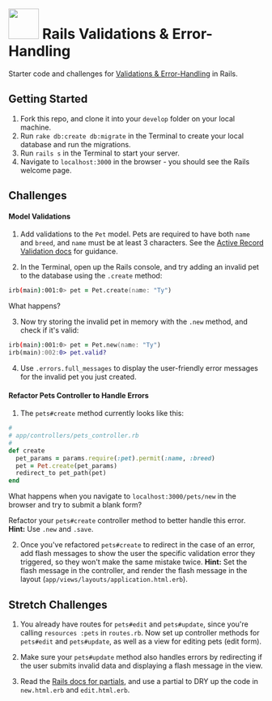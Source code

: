 # <img src="https://cloud.githubusercontent.com/assets/7833470/10899314/63829980-8188-11e5-8cdd-4ded5bcb6e36.png" height="60"> Rails Validations &amp; Error-Handling

Starter code and challenges for <a href="https://github.com/sf-wdi-24/modules/tree/master/week-07-rails-continued/day-02/module-02">Validations & Error-Handling</a> in Rails.

## Getting Started

1. Fork this repo, and clone it into your `develop` folder on your local machine.
2. Run `rake db:create db:migrate` in the Terminal to create your local database and run the migrations.
3. Run `rails s` in the Terminal to start your server.
4. Navigate to `localhost:3000` in the browser - you should see the Rails welcome page.

## Challenges

#### Model Validations

1. Add validations to the `Pet` model. Pets are required to have both `name` and `breed`, and `name` must be at least 3 characters. See the <a href="http://guides.rubyonrails.org/active_record_validations.html" target="_blank">Active Record Validation docs</a> for guidance.

2. In the Terminal, open up the Rails console, and try adding an invalid pet to the database using the `.create` method:

  ```zsh
  irb(main):001:0> pet = Pet.create(name: "Ty")
  ```

  What happens?

3. Now try storing the invalid pet in memory with the `.new` method, and check if it's valid:

  ```zsh
  irb(main):001:0> pet = Pet.new(name: "Ty")
  irb(main):002:0> pet.valid?
  ```

4. Use `.errors.full_messages` to display the user-friendly error messages for the invalid pet you just created.

#### Refactor Pets Controller to Handle Errors

1. The `pets#create` method currently looks like this:

  ```ruby
  #
  # app/controllers/pets_controller.rb
  #
  def create
    pet_params = params.require(:pet).permit(:name, :breed)
    pet = Pet.create(pet_params)
    redirect_to pet_path(pet)
  end
  ```

  What happens when you navigate to `localhost:3000/pets/new` in the browser and try to submit a blank form?

  Refactor your `pets#create` controller method to better handle this error. **Hint:** Use `.new` and `.save`.

2. Once you've refactored `pets#create` to redirect in the case of an error, add flash messages to show the user the specific validation error they triggered, so they won't make the same mistake twice. **Hint:** Set the flash message in the controller, and render the flash message in the layout (`app/views/layouts/application.html.erb`).

## Stretch Challenges

1. You already have routes for `pets#edit` and `pets#update`, since you're calling `resources :pets` in `routes.rb`. Now set up controller methods for `pets#edit` and `pets#update`, as well as a view for editing pets (edit form).

2. Make sure your `pets#update` method also handles errors by redirecting if the user submits invalid data and displaying a flash message in the view.

3. Read the <a href="http://guides.rubyonrails.org/layouts_and_rendering.html#using-partials" target="_blank">Rails docs for partials</a>, and use a partial to DRY up the code in `new.html.erb` and `edit.html.erb`.
